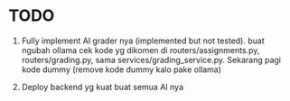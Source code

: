 # TODO

1. Fully implement AI grader nya (implemented but not tested). buat ngubah ollama cek kode yg dikomen di routers/assignments.py, routers/grading.py, sama services/grading_service.py. Sekarang pagi kode dummy (remove kode dummy kalo pake ollama)

2. Deploy backend yg kuat buat semua AI nya